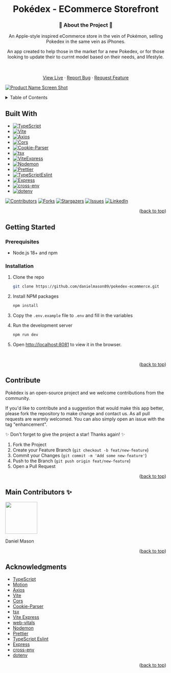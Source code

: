 <!-- Improved compatibility of back to top link: See: https://github.com/othneildrew/Best-README-Template/pull/73 -->

<a id="readme-top"></a>

<!--
*** Thanks for checking out the Best-README-Template. If you have a suggestion
*** that would make this better, please fork the repo and create a pull request
*** or simply open an issue with the tag "enhancement".
*** Don't forget to give the project a star!
*** Thanks again! Now go create something AMAZING! :D
-->

<!-- PROJECT SHIELDS -->
<!--
*** I'm using markdown "reference style" links for readability.
*** Reference links are enclosed in brackets [ ] instead of parentheses ( ).
*** See the bottom of this document for the declaration of the reference variables
*** for contributors-url, forks-url, etc. This is an optional, concise syntax you may use.
*** https://www.markdownguide.org/basic-syntax/#reference-style-links
-->

<br />
<div align="center">

# Pokédex - ECommerce Storefront  

### 📱 About the Project 📱

  <div align="center">
    <p>An Apple-style inspired eCommerce store in the vein of Pokémon, selling Pokedex in the same vein as iPhones.</p>
    <p>An app created to help those in the market for a new Pokedex, or for those looking to update their to currnt model based on their needs, and lifestyle. 
    </div>
    <br />
    <br />
    <a href="https://pokedex-shop-app.web.app/">View Live</a>
    &middot;
    <a href="https://github.com/danielmason89/pokedex-ecommerce/issues/new?labels=bug&template=bug-report---.md">Report Bug</a>
    &middot;
    <a href="https://github.com/danielmason89/pokedex-ecommerce/issues/new?labels=enhancement&template=feature-request---.md">Request Feature</a>
  </p>
</div>

[![Product Name Screen Shot][product-screenshot]](https://pokedex-shop-app.web.app/)

[product-screenshot]: https://media.licdn.com/dms/image/v2/D4E2DAQGkiJY0jOsWnw/profile-treasury-image-shrink_800_800/profile-treasury-image-shrink_800_800/0/1701562861235?e=1742788800&v=beta&t=ClhAZYMsStMsKlZk3jv2te0IpfTEPrXyHZmnzMBWlzc

<!-- TABLE OF CONTENTS -->
<details>
  <summary>Table of Contents</summary>
  <ol>
    <li>
      <a href="#about-the-project">About The Project</a>
      <ul>
        <li><a href="#built-with">Built With</a></li>
      </ul>
    </li>
    <li>
      <a href="#getting-started">Getting Started</a>
      <ul>
        <li><a href="#prerequisites">Prerequisites</a></li>
        <li><a href="#installation">Installation</a></li>
      </ul>
    </li>
    <li><a href="#contribute">Contribute</a></li>
    <li><a href="#acknowledgments">Acknowledgments</a></li>
  </ol>
</details>

## Built With

- [![TypeScript][TypeScript]][TypeScript-url]
- [![Vite][Vite]][Vite-url]
- [![Axios][Axios]][Axios-url]
- [![Cors][Cors]][Cors-url]
- [![Cookie-Parser][Cookie-Parser]][Cookie-Parser-url]
- [![tsx][tsx]][tsx-url]
- [![ViteExpress][ViteExpress]][ViteExpress-url]
- [![Nodemon][Nodemon]][Nodemon-url]
- [![Prettier][Prettier]][Prettier-url]
- [![TypeScriptEslint][TypeScriptEslint]][typescript-eslint-url]
- [![Express][Express]][Express-url]
- [![cross-env][cross-env]][cross-env-url]
- [![dotenv][dotenv]][dotenv-url]

[![Contributors][contributors-shield]][contributors-url]
[![Forks][forks-shield]][forks-url]
[![Stargazers][stars-shield]][stars-url]
[![Issues][issues-shield]][issues-url]
[![LinkedIn][linkedin-shield]][linkedin-url]

<p align="right">(<a href="#readme-top">back to top</a>)</p>

<!-- GETTING STARTED -->

## Getting Started

<h3>Prerequisites</h3>

- Node.js 18+ and npm

### Installation

1. Clone the repo

   ```sh
   git clone https://github.com/danielmason89/pokedex-ecommerce.git
   ```

2. Install NPM packages

   ```sh
   npm install
   ```

3. Copy the `.env.example` file to `.env` and fill in the variables

4. Run the development server

   ```sh
   npm run dev
   ```

5. Open [http://localhost:8081](http://localhost:8081) to view it in the browser.
<br/>

<p align="right">(<a href="#readme-top">back to top</a>)</p>

<!-- CONTRIBUTE -->

## Contribute

Pokédex is an open-source project and we welcome contributions from the community.

If you'd like to contribute and a suggestion that would make this app better, please fork the repository to make change and contact us. As all pull requests are warmly welcomed.
You can also simply open an issue with the tag "enhancement".

✨ Don't forget to give the project a star! Thanks again! ✨

1. Fork the Project
2. Create your Feature Branch (`git checkout -b feat/new-feature`)
3. Commit your Changes (`git commit -m 'Add some new-feature'`)
4. Push to the Branch (`git push origin feat/new-feature`)
5. Open a Pull Request

<p align="right">(<a href="#readme-top">back to top</a>)</p>

## Main Contributors ✨

<div>
  <img src="https://avatars.githubusercontent.com/u/77700361?v=4" width="100" height="100" />
  <p>Daniel Mason</p>
</div>

<p align="right">(<a href="#readme-top">back to top</a>)</p>

<!-- ACKNOWLEDGMENTS -->

## Acknowledgments

- [TypeScript](https://www.typescriptlang.org/)
- [Motion](https://motion.dev/)
- [Axios](https://axios-http.com/)
- [Vite](https://vite.dev/)
- [Cors](https://developer.mozilla.org/en-US/docs/Web/HTTP/CORS)
- [Cookie-Parser](https://www.npmjs.com/package/cookie-parser)
- [tsx](https://www.npmjs.com/package/tsx)
- [Vite Express](https://www.npmjs.com/package/vite-express)
- [web-vitals](https://www.npmjs.com/package/web-vitals)
- [Nodemon](https://nodemon.io/)
- [Prettier](https://prettier.io/)
- [TypeScript Eslint](https://typescript-eslint.io/)
- [Express](https://expressjs.com/)
- [cross-env](https://www.npmjs.com/package/cross-env)
- [dotenv](https://www.npmjs.com/package/dotenv)

<p align="right">(<a href="#readme-top">back to top</a>)</p>

<!-- MARKDOWN LINKS & IMAGES -->
<!-- https://www.markdownguide.org/basic-syntax/#reference-style-links -->

[contributors-shield]: https://img.shields.io/github/contributors/danielmason89/pokedex-ecommerce.svg?style=for-the-badge
[contributors-url]: https://github.com/danielmason89/pokedex-ecommerce/graphs/contributors
[forks-shield]: https://img.shields.io/github/forks/danielmason89/pokedex-ecommerce.svg?style=for-the-badge
[forks-url]: https://github.com/danielmason89/pokedex-ecommerce/network/members
[stars-shield]: https://img.shields.io/github/stars/danielmason89/pokedex-ecommerce.svg?style=for-the-badge
[stars-url]: https://github.com/danielmason89/pokedex-ecommerce/stargazers
[issues-shield]: https://img.shields.io/github/issues/danielmason89/pokedex-ecommerce.svg?style=for-the-badge
[issues-url]: https://github.com/danielmason89/pokedex-ecommerce/issues
[linkedin-shield]: https://img.shields.io/badge/-LinkedIn-black.svg?style=for-the-badge&logo=linkedin&colorB=555
[linkedin-url]: https://www.linkedin.com/in/daniel-mason-dev/
[TypeScript]: https://img.shields.io/badge/TypeScript-3178C6?logo=typescript&logoColor=fff
[TypeScript-url]: https://www.typescriptlang.org/
[Vite]: https://img.shields.io/badge/Vite-646CFF?logo=vite&logoColor=fff&style=flat
[Vite-url]: https://vite.dev/
[Axios]: https://img.shields.io/badge/Axios-5A29E4?logo=axios&logoColor=fff&style=flat
[Axios-url]: https://axios-http.com/
[Cors]: https://img.shields.io/badge/Cors-00C7B7?logoColor=fff&style=flat
[Cors-url]: https://developer.mozilla.org/en-US/docs/Web/HTTP/CORS
[Cookie-Parser]: https://img.shields.io/badge/cookie-parser-00C7B7?logoColor=fff&style=flat
[Cookie-Parser-url]: https://www.npmjs.com/package/cookie-parser
[tsx]: https://img.shields.io/badge/tsx-00C7B7?logoColor=fff&style=flat
[tsx-url]: https://www.npmjs.com/package/tsx
[ViteExpress]: https://img.shields.io/badge/vite-express-00C7B7?logoColor=fff&style=flat
[ViteExpress-url]: https://www.npmjs.com/package/vite-express
[web-vitals]: https://img.shields.io/badge/web-vitals-00C7B7?logoColor=fff&style=flat
[web-vitals-url]: https://www.npmjs.com/package/web-vitals
[Nodemon]: https://img.shields.io/badge/Nodemon-76D04B?logoColor=fff&style=flat
[Nodemon-url]: https://nodemon.io/
[Prettier]: https://img.shields.io/badge/Prettier-F7B93E?logoColor=fff&style=flat
[Prettier-url]: https://prettier.io/
[TypeScriptEslint]: https://img.shields.io/badge/typescript-eslint-3178C6?logoColor=fff&style=flat
[typescript-eslint-url]: https://typescript-eslint.io/
[Express]: https://img.shields.io/badge/Express-000000?logoColor=fff&style=flat
[Express-url]: https://expressjs.com/
[cross-env]: https://img.shields.io/badge/cross-env-ECD53F?logoColor=fff&style=flat
[cross-env-url]: https://www.npmjs.com/package/cross-env
[dotenv]: https://img.shields.io/badge/dotenv-ECD53F?logoColor=fff&style=flat
[dotenv-url]: https://www.npmjs.com/package/dotenv

